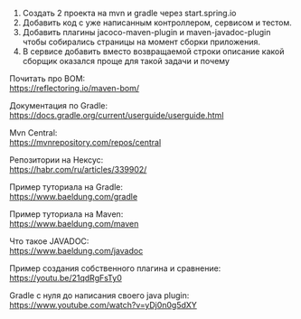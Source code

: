 1. Создать 2 проекта на mvn и gradle через start.spring.io
2. Добавить код с уже написанным контроллером, сервисом и тестом.
3. Добавить плагины jacoco-maven-plugin и maven-javadoc-plugin чтобы собирались страницы на момент сборки приложения.
4. В сервисе добавить вместо возвращаемой строки описание какой сборщик оказался проще для такой задачи и почему



Почитать про BOM:  
https://reflectoring.io/maven-bom/

Документация по Gradle:   
https://docs.gradle.org/current/userguide/userguide.html

Mvn Central:  
https://mvnrepository.com/repos/central

Репозитории на Нексус:  
https://habr.com/ru/articles/339902/

Пример туториала на Gradle:  
https://www.baeldung.com/gradle

Пример туториала на Maven:  
https://www.baeldung.com/maven

Что такое JAVADOC:  
https://www.baeldung.com/javadoc

Пример создания собственного плагина и сравнение:  
https://youtu.be/21qdRgFsTy0

Gradle с нуля до написания своего java plugin:  
https://www.youtube.com/watch?v=yDj0n0g5dXY
